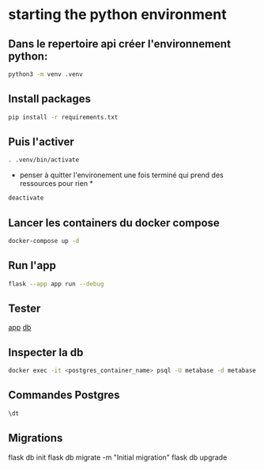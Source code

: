 # starting the python environment

## Dans le repertoire api créer l'environnement python:
```bash
python3 -m venv .venv
```

## Install packages
```bash
pip install -r requirements.txt 
```

## Puis l'activer
```bash
. .venv/bin/activate
```

* penser à quitter l'environement une fois terminé qui prend des ressources pour rien *
```bash
deactivate
```

## Lancer les containers du docker compose

```bash
docker-compose up -d
```

## Run l'app

```bash
flask --app app run --debug
```

## Tester

[app](http://127.0.0.1:5000/api/health)
[db](http://127.0.0.1:5000/api/db-check)

## Inspecter la db

```bash
docker exec -it <postgres_container_name> psql -U metabase -d metabase
```

## Commandes Postgres
```sql
\dt
```

## Migrations
flask db init
flask db migrate -m "Initial migration"
flask db upgrade
